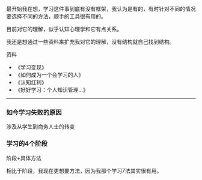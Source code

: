 最开始我在想，学习这件事到底有没有框架，我认为是有的，有时针对不同的情况要选择不同的方法，顺手的工具很有用的。



目前对它的理解，似乎认知心理学和它有点关系。

我还是想通过一些资料来扩充我对它的理解，没有结构就自己找到结构。

资料

* 《学习变现》
* 《如何成为一个会学习的人》
* 《认知红利》
* 《好好学习：个人知识管理...》



---



### 如今学习失败的原因

涉及从学生到商务人士的转变



### 学习的4个阶段

阶段+具体方法

相比于阶段，我现在更想要方法，因为我那个学习7法其实很有用。

